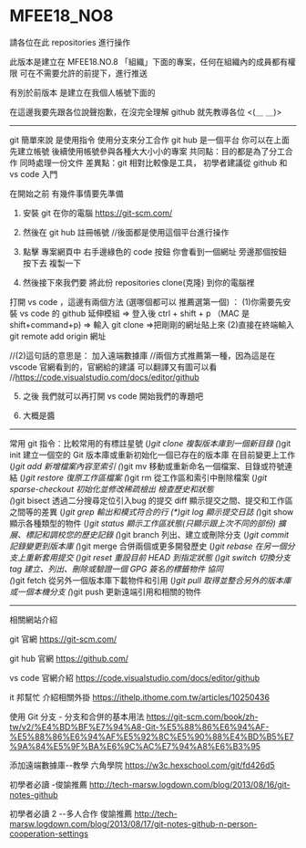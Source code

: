 # MFEE18_NO8

請各位在此 repositories 進行操作

此版本是建立在 MFEE18.NO.8 「組織」下面的專案，任何在組織內的成員都有權限 可在不需要允許的前提下，進行推送

有別於前版本 是建立在我個人帳號下面的

在這邊我要先跟各位說聲抱歉，在沒完全理解 github 就先教導各位
<(＿ ＿)>

------------------------------------------------------------------

git 簡單來說 是使用指令 使用分支來分工合作
git hub 是一個平台 你可以在上面先建立帳號 後續使用帳號參與各種大大小小的專案
共同點：目的都是為了分工合作 同時處理一份文件
差異點：git 相對比較像是工具， 初學者建議從 github 和 vs code 入門

在開始之前 有幾件事情要先準備

1. 安裝 git 在你的電腦 https://git-scm.com/

2. 然後在 git hub 註冊帳號 //後面都是使用這個平台進行操作

3. 點擊 專案網頁中 右手邊綠色的 code 按鈕
你會看到一個網址 旁邊那個按鈕 按下去 複製一下

4. 然後接下來我們要 將此份 repositories clone(克隆) 到你的電腦裡

打開 vs code ，這邊有兩個方法 (選哪個都可以 推薦選第一個) ：
(1)你需要先安裝 vs code 的 github 延伸模組
    => 登入後 ctrl + shift + p （MAC 是 shift+command+p)
    => 輸入 git clone
    =>把剛剛的網址貼上來
(2)直接在終端輸入 git remote add origin 網址

//(2)這句話的意思是： 加入遠端數據庫 
//兩個方式推薦第一種，因為這是在 vscode 官網看到的，官網給的建議 可以翻譯又有圖可以看 
//https://code.visualstudio.com/docs/editor/github

5. 之後 我們就可以再打開 vs code 開始我們的專題吧

6. 大概是醬
------------------------------------------------------------------
常用 git 指令：比較常用的有標註星號
    (*)git clone 複製版本庫到一個新目錄 
    (*)git init 建立一個空的 Git 版本庫或重新初始化一個已存在的版本庫
在目前變更上工作
    (_)git add 新增檔案內容至索引
    (_)git mv 移動或重新命名一個檔案、目錄或符號連結
    (_)git restore 復原工作區檔案
    (_)git rm 從工作區和索引中刪除檔案 
    (_)git sparse-checkout 初始化並修改稀疏檢出
檢查歷史和狀態  
    (_)git bisect 透過二分搜尋定位引入bug 的提交 diff 顯示提交之間、提交和工作區之間等的差異
    (_)git grep 輸出和模式符合的行
    (*)git log 顯示提交日誌 
    (_)git show 顯示各種類型的物件
    (*)git status 顯示工作區狀態(只顯示跟上次不同的部份)
擴展、標記和調校您的歷史記錄
    (*)git branch 列出、建立或刪除分支
    (*)git commit 記錄變更到版本庫
    (*)git merge 合併兩個或更多開發歷史
    (*)git rebase 在另一個分支上重新套用提交 
    (_)git reset 重設目前 HEAD 到指定狀態
    (_)git switch 切換分支 tag 建立、列出、刪除或驗證一個 GPG 簽名的標籤物件
協同  
    (*)git fetch 從另外一個版本庫下載物件和引用
    (*)git pull 取得並整合另外的版本庫或一個本機分支
    (*)git push 更新遠端引用和相關的物件

-----------------------------------------------------------------------
相關網站介紹

git 官網 https://git-scm.com/

git hub 官網 https://github.com/

vs code 官網介紹 https://code.visualstudio.com/docs/editor/github

it 邦幫忙 介紹相關外掛 https://ithelp.ithome.com.tw/articles/10250436

使用 Git 分支 - 分支和合併的基本用法 https://git-scm.com/book/zh-tw/v2/%E4%BD%BF%E7%94%A8-Git-%E5%88%86%E6%94%AF-%E5%88%86%E6%94%AF%E5%92%8C%E5%90%88%E4%BD%B5%E7%9A%84%E5%9F%BA%E6%9C%AC%E7%94%A8%E6%B3%95

添加遠端數據庫--教學 六角學院 https://w3c.hexschool.com/git/fd426d5

初學者必讀 -俊諭推薦 http://tech-marsw.logdown.com/blog/2013/08/16/git-notes-github

初學者必讀 2 --多人合作 俊諭推薦 http://tech-marsw.logdown.com/blog/2013/08/17/git-notes-github-n-person-cooperation-settings
